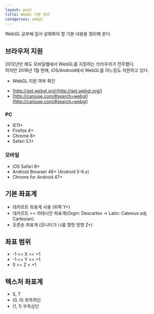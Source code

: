 ```yaml
---
layout: post
title: WebGL 기본 정리
categories: webgl
---
```


WebGL 공부에 앞서 살펴봐야 할 기본 내용을 정리해 본다.

## 브라우저 지원
2012년만 해도 모바일웹에서 WebGL를 지원하는 브라우저가 전무했다.  
하지만 2016년 1월 현재, iOS/Android에서 WebGL를 어느정도 지원하고 있다.

* WebGL 지원 여부 확인 
 - [http://get.webgl.org](http://get.webgl.org/)
 - [http://caniuse.com/#search=webgl](http://caniuse.com/#search=webgl)

### PC
 - IE11+
 - Firefox 4+
 - Chrome 8+
 - Safari 5.1+

### 모바일
 - iOS Safari 8+
 - Android Browser 46+ (Android 5-6.x)
 - Chrome for Android 47+

## 기본 좌표계
- 데카르트 좌표계 사용 (위쪽 Y+)  
- 데카르트 == 카테시안 좌표계(Orgin: Descartes -> Latin: Catesius adj. Cartesian)
- 오른손 좌표계 (모니터가 나를 향한 방향 Z+)

## 좌표 범위
- -1 <= X <= +1
- -1 <= Y <= +1
- 0 <= Z < +1

## 텍스처 좌표계
- S, T
- (0, 0) 좌측하단
- (1, 1) 우측상단

